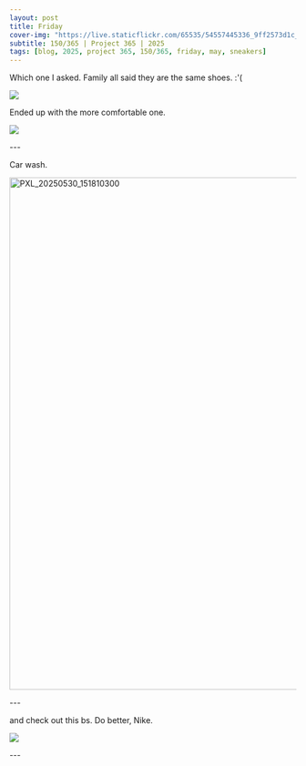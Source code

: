 ```yaml
---
layout: post
title: Friday
cover-img: "https://live.staticflickr.com/65535/54557445336_9ff2573d1c_h.jpg"
subtitle: 150/365 | Project 365 | 2025
tags: [blog, 2025, project 365, 150/365, friday, may, sneakers]
---
```

<style>
  .intro-header.big-img {
    background-position:center; 
  }
</style>
Which one I asked. Family all said they are the same shoes. :'(
<p class="post-img-wrap">
  <img src="https://live.staticflickr.com/65535/54556569212_c26ac4e00f_h.jpg">
</p>
Ended up with the more comfortable one.
<p class="post-img-wrap">
  <img src="https://live.staticflickr.com/65535/54557634249_ae7913f530_h.jpg">
</p>
---

Car wash.
<p class="post-img-wrap">
  <a data-flickr-embed="true" href="https://www.flickr.com/gp/sling_flickr/hE3mJcA22K" title="PXL_20250530_151810300"><img src="https://live.staticflickr.com/31337/54557447951_0c453dab43_h.jpg" width="1600" height="900" alt="PXL_20250530_151810300"/></a><script async src="//embedr.flickr.com/assets/client-code.js" charset="utf-8"></script>
</p>
---

and check out this bs. Do better, Nike.
<p class="post-img-wrap">
  <img src="https://live.staticflickr.com/65535/54557634254_5e7c52fd6d_h.jpg">
</p>
---
